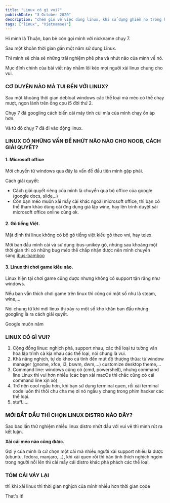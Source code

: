 ```yaml
---
title: "Linux có gì vui?"
publishDate: "3 October 2020"
description: "chém gió về việc dùng linux, khi sử dụng ghiền nó trong khoảng 1 năm"
tags: ["linux", "Vietnamses"]
---
```


Hi mình là Thuận, bạn bè còn gọi mình với nickname chụy 7.

Sau một khoản thời gian gần một năm sử dụng Linux.

Thì mình sẽ chia sẻ những trải nghiệm phê pha và nhứt não của mình về nó.

Mục đính chính của bài viết này nhằm lôi kéo mọi người xài linux chung cho vui.

### CƠ DUYÊN NÀO MÀ TUI ĐẾN VỚI LINUX?

Sau một khoảng thời gian debloat windows các thể loại mà méo có thể chạy mượt,
ngon lành trên ông cpu i5 đời thứ 2.

Chụy 7 đã googling cách biến cái máy tính cùi mía của mình chạy ổn áp hơn.

Và từ đó chụy 7 đã đi vào động linux.

### LINUX CÓ NHỮNG VẤN ĐỀ NHỨT NÃO NÀO CHO NOOB, CÁCH GIẢI QUYẾT?

#### 1. Microsoft office

Mới chuyển từ windows qua đây là vấn đề đầu tiên mình gặp phải.

Cách giải quyết:

- Cách giải quyết riêng của mình là chuyển qua bộ office của google (google
  docs, slide,..)
- Còn bạn méo muốn xài mấy cài khác ngoài microsoft office, thì bạn có thể tham
  khảo dùng cái ứng dụng giả lập wine, hay lên trình duyệt sài microsoft office
  online cũng ok.

#### 2. Gõ tiếng Việt.

Mặt định thì linux không có bộ gõ tiếng việt kiểu gõ theo vni, hay telex.

Mới ban đầu mình cài và sử dụng ibus-unikey gõ, nhưng sau khoảng một thời gian
thì có những bug méo thể chấp nhận được nên mình chuyển
sang [ibus-bamboo](https://l.facebook.com/l.php?u=https%3A%2F%2Fgithub.com%2FBambooEngine%2Fibus-bamboo%3Ffbclid%3DIwAR1pBJh-TRXczFoXoph62kLJKBmdiiJVRluoBQVik2NUVDwXvL7JL2hAYmY&h=AT1VcwCkj1vnZ884iiQAcP9a_tDkJg5zzWILHwcnzWYSxx_Ply3gjQnXEupeP4QCUCKZc2Uf_7saHai5Lw7T7MaR2E-R-5Y_55UJ7xDz8OyNKCA84GKrBQ44sgwg77l-s3eY0qzFSBNc&__tn__=-UK-R&c[0]=AT0YHdPqaQRW0kiGjDgz63H3_XiASlF7B52lzY-69yb3SjtGTj8r1i8ubC8946V44tK-dKZr03RpHBKjLt9RUQGF9pGsHiId3ptn2Rx1inhYuwUTmuXDEGurZqShOnVRZNpCuWzksV-gKeEhx6kIWvwPgwuFZ41jEfrV42yLzckSrKTrM3TfZ4DCKs9cP3ezIv3cMfO58E_EXdTrQ76z)

#### 3. Linux thì chơi game kiểu nào.

Linux hiện tại chơi game cũng được nhưng không có support tận răng như windows.

Nếu bạn vẫn thích chơi game trên linux thì cũng có một số như là steam, wine,...

Nói chung từ khi mới linux thì xảy ra một số khó khăn ban đầu nhưng googling là
ra cách giải quyết.

Google muôn năm

### LINUX CÓ GÌ VUI?

1. Cộng đồng linux: nghịch phá, support nhau, các thể loại tư tưởng văn hóa lập
   trình cà kịa nhau các thể loại, nói chung là vui.
2. Khả năng nghịch, tự do kheo cá tính đến mứt độ thượng thừa: từ window manager
   (gnome, xfce, i3, bswm, dwm,...) customize desktop theme,...
3. Command line: windows cũng có (cmd, powershell), nhưng command line Linux thì
   vui hơn nhiều (các bạn xài macOs thì chắc cũng có cái command line xịn xò)
4. Trở nên cool ngầu hơn, khi bạn sử dụng terminal quen, rồi xài terminal code
   luôn thì thôi chu cha mẹ ơi nó ngầu y chang trong phim hacker các thể loại.
5. stuff.....

### MỚI BẮT ĐẦU THÌ CHỌN LINUX DISTRO NÀO ĐÂY?

Sao bao lần thử nghiệm nhiều linux distro nhứt đầu với vui vẻ thì mình rút ra
kết luận.

**Xài cái méo nào cũng được.**

Gợi ý của mình là cứ chọn một cái mà nhiều người xài support nhiều là được
(ubuntu, fedora, manjaro,...), khi xài quen rồi thì bản tính thích nghịch ngợm
trong người nổi lên thì cài mấy cái distro khác phá phách các thể loại.

### TÓM CÁI VÁY LẠI

thì khi xài linux thì thời gian nghịch của mình nhiều hơn thời gian code

That's it!
